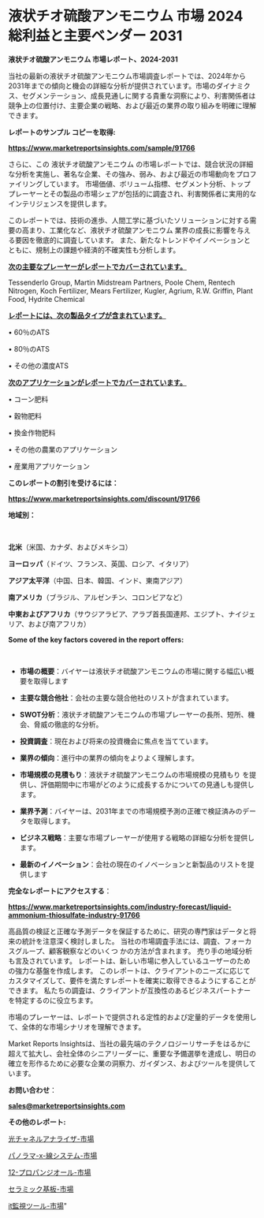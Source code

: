 # 液状チオ硫酸アンモニウム 市場 2024 総利益と主要ベンダー 2031

<strong>液状チオ硫酸アンモニウム 市場レポート、2024-2031</strong>

当社の最新の液状チオ硫酸アンモニウム市場調査レポートでは、2024年から2031年までの傾向と機会の詳細な分析が提供されています。市場のダイナミクス、セグメンテーション、成長見通しに関する貴重な洞察により、利害関係者は競争上の位置付け、主要企業の戦略、および最近の業界の取り組みを明確に理解できます。



<strong>レポートのサンプル コピーを取得:</strong> <a href=https://www.marketreportsinsights.com/sample/91766>

<strong><u>https://www.marketreportsinsights.com/sample/91766</u></strong></a>

さらに、この 液状チオ硫酸アンモニウム の市場レポートでは、競合状況の詳細な分析を実施し、著名な企業、その強み、弱み、および最近の市場動向をプロファイリングしています。 市場価値、ボリューム指標、セグメント分析、トッププレーヤーとその製品の市場シェアが包括的に調査され、利害関係者に実用的なインテリジェンスを提供します。

このレポートでは、技術の進歩、人間工学に基づいたソリューションに対する需要の高まり、工業化など、液状チオ硫酸アンモニウム 業界の成長に影響を与える要因を徹底的に調査しています。 また、新たなトレンドやイノベーションとともに、規制上の課題や経済的不確実性も分析します。



<strong><u>次の主要なプレーヤーがレポートでカバーされています。</u></strong>

Tessenderlo Group, Martin Midstream Partners, Poole Chem, Rentech Nitrogen, Koch Fertilizer, Mears Fertilizer, Kugler, Agrium, R.W. Griffin, Plant Food, Hydrite Chemical



<strong><u><b>レポートには、次の製品タイプが含まれています。</b></u></strong>

• 60％のATS

• 80％のATS

• その他の濃度ATS



<strong><u><b>次のアプリケーションがレポートでカバーされています。</b></u></strong>

• コーン肥料

• 穀物肥料

• 換金作物肥料

• その他の農業のアプリケーション

• 産業用アプリケーション



<strong><b>このレポートの割引を受けるには：</b></strong>

<a href=https://www.marketreportsinsights.com/discount/91766>

<strong><u>https://www.marketreportsinsights.com/discount/91766</u></strong></a>



<strong>地域別：</strong>

<strong> </strong>



<strong>北米</strong>（米国、カナダ、およびメキシコ）



<strong>ヨーロッパ</strong>（ドイツ、フランス、英国、ロシア、イタリア）



<strong>アジア太平洋</strong>（中国、日本、韓国、インド、東南アジア）



<strong>南アメリカ</strong>（ブラジル、アルゼンチン、コロンビアなど）



<strong>中東およびアフリカ</strong>（サウジアラビア、アラブ首長国連邦、エジプト、ナイジェリア、および南アフリカ）



<strong>Some of the key factors covered in the report offers:</strong>

<strong> </strong>
<ul>
  <li>

<strong>市場の概要</strong>：バイヤーは液状チオ硫酸アンモニウムの市場に関する幅広い概要を取得します</li>
  <li>

<strong>主要な競合他社</strong>：会社の主要な競合他社のリストが含まれています。</li>
  <li>

<strong>SWOT分析</strong>：液状チオ硫酸アンモニウムの市場プレーヤーの長所、短所、機会、脅威の徹底的な分析。</li>
  <li>

<strong>投資調査</strong>：現在および将来の投資機会に焦点を当てています。</li>
  <li>

<strong>業界の傾向</strong>：進行中の業界の傾向をよりよく理解します。</li>
  <li>

<strong>市場規模の見積もり</strong>：液状チオ硫酸アンモニウムの市場規模の見積もり を提供し、評価期間中に市場がどのように成長するかについての見通しも提供します。</li>
  <li>

<strong>業界予測</strong>：バイヤーは、2031年までの市場規模予測の正確で検証済みのデータを取得します。</li>
  <li>

<strong>ビジネス戦略</strong>：主要な市場プレーヤーが使用する戦略の詳細な分析を提供します。</li>
  <li>

<strong>最新のイノベーション</strong>：会社の現在のイノベーションと新製品のリストを提供します</li>
</ul>


<strong>完全なレポートにアクセスする</strong>：

<a href=https://www.marketreportsinsights.com/industry-forecast/liquid-ammonium-thiosulfate-industry-91766>

<strong><u>https://www.marketreportsinsights.com/industry-forecast/liquid-ammonium-thiosulfate-industry-91766</u></strong></a>

高品質の検証と正確な予測データを保証するために、研究の専門家はデータと将来の統計を注意深く検討しました。 当社の市場調査手法には、調査、フォーカスグループ、顧客観察などのいくつ かの方法が含まれます。 売り手の地域分析も言及されています。 レポートは、新しい市場に参入しているユーザーのための強力な基盤を作成します。 このレポートは、クライアントのニーズに応じてカスタマイズして、要件を満たすレポートを確実に取得できるようにすることができます。 私たちの調査は、クライアントが互換性のあるビジネスパートナーを特定するのに役立ちます。

市場のプレーヤーは、レポートで提供される定性的および定量的データを使用して、全体的な市場シナリオを理解できます。

Market Reports Insightsは、当社の最先端のテクノロジーリサーチをはるかに超えて拡大し、会社全体のシニアリーダーに、重要な予備選挙を達成し、明日の確立を形作るために必要な企業の洞察力、ガイダンス、およびツールを提供しています。



<strong><b>お問い合わせ</b></strong>：

<a href=mailto:sales@marketreportsinsights.com>

<strong><u>sales@marketreportsinsights.com</u></strong></a>



<strong>その他のレポート:</strong>

<a href=https://www.linkedin.com/pulse/光チャネルアナライザ-市場-2023-推進要因と成長機会-2030-ejlff/>光チャネルアナライザ-市場</a>

<a href=https://www.linkedin.com/pulse/パノラマ-x-線システム-市場-2023-推進要因と成長機会-2030-lvxyf/>パノラマ-x-線システム-市場</a>

<a href=https://www.linkedin.com/pulse/12-プロパンジオール-市場-2023-推進要因と成長機会-2030-n7eoc/>12-プロパンジオール-市場</a>

<a href=https://www.linkedin.com/pulse/セラミック基板-市場-2023-競争分析と事業成長-2030-data-dive-discoveries-24-analysis-ymhlf/>セラミック基板-市場</a>

<a href=https://www.linkedin.com/pulse/it監視ツール-市場-2023-新興市場-将来の動向と市場需要-2030-brlif/>it監視ツール-市場</a>"
